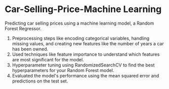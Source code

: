 # Car-Selling-Price-Machine Learning 
Predicting car selling prices using a machine learning model, a Random Forest Regressor. 
1. Preprocessing steps like encoding categorical variables, handling missing values, and creating new features like the number of years a car has been owned.
2. Used techniques like feature importance to understand which features are most significant for the model.
3. Hyperparameter tuning using RandomizedSearchCV to find the best hyperparameters for your Random Forest model.
4. Evaluated the model's performance using the mean squared error and predictions on the test set.
